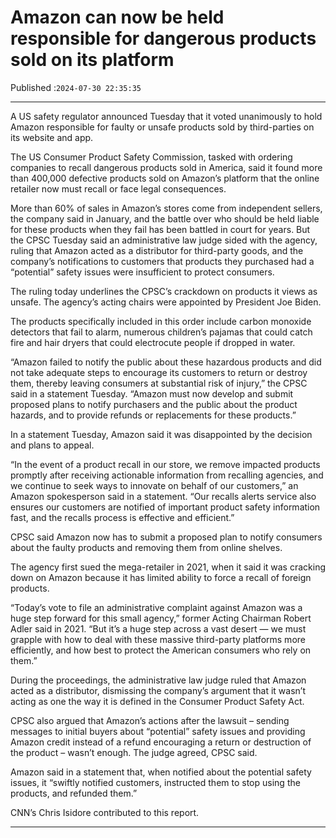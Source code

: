 # Amazon can now be held responsible for dangerous products sold on its platform

Published :`2024-07-30 22:35:35`

---

A US safety regulator announced Tuesday that it voted unanimously to hold Amazon responsible for faulty or unsafe products sold by third-parties on its website and app.

The US Consumer Product Safety Commission, tasked with ordering companies to recall dangerous products sold in America, said it found more than 400,000 defective products sold on Amazon’s platform that the online retailer now must recall or face legal consequences.

More than 60% of sales in Amazon’s stores come from independent sellers, the company said in January, and the battle over who should be held liable for these products when they fail has been battled in court for years. But the CPSC Tuesday said an administrative law judge sided with the agency, ruling that Amazon acted as a distributor for third-party goods, and the company’s notifications to customers that products they purchased had a “potential” safety issues were insufficient to protect consumers.

The ruling today underlines the CPSC’s crackdown on products it views as unsafe. The agency’s acting chairs were appointed by President Joe Biden.

The products specifically included in this order include carbon monoxide detectors that fail to alarm, numerous children’s pajamas that could catch fire and hair dryers that could electrocute people if dropped in water.

“Amazon failed to notify the public about these hazardous products and did not take adequate steps to encourage its customers to return or destroy them, thereby leaving consumers at substantial risk of injury,” the CPSC said in a statement Tuesday. “Amazon must now develop and submit proposed plans to notify purchasers and the public about the product hazards, and to provide refunds or replacements for these products.”

In a statement Tuesday, Amazon said it was disappointed by the decision and plans to appeal.

“In the event of a product recall in our store, we remove impacted products promptly after receiving actionable information from recalling agencies, and we continue to seek ways to innovate on behalf of our customers,” an Amazon spokesperson said in a statement. “Our recalls alerts service also ensures our customers are notified of important product safety information fast, and the recalls process is effective and efficient.”

CPSC said Amazon now has to submit a proposed plan to notify consumers about the faulty products and removing them from online shelves.

The agency first sued the mega-retailer in 2021, when it said it was cracking down on Amazon because it has limited ability to force a recall of foreign products.

“Today’s vote to file an administrative complaint against Amazon was a huge step forward for this small agency,” former Acting Chairman Robert Adler said in 2021. “But it’s a huge step across a vast desert — we must grapple with how to deal with these massive third-party platforms more efficiently, and how best to protect the American consumers who rely on them.”

During the proceedings, the administrative law judge ruled that Amazon acted as a distributor, dismissing the company’s argument that it wasn’t acting as one the way it is defined in the Consumer Product Safety Act.

CPSC also argued that Amazon’s actions after the lawsuit – sending messages to initial buyers about “potential” safety issues and providing Amazon credit instead of a refund encouraging a return or destruction of the product – wasn’t enough. The judge agreed, CPSC said.

Amazon said in a statement that, when notified about the potential safety issues, it “swiftly notified customers, instructed them to stop using the products, and refunded them.”

﻿CNN’s Chris Isidore contributed to this report.

---

